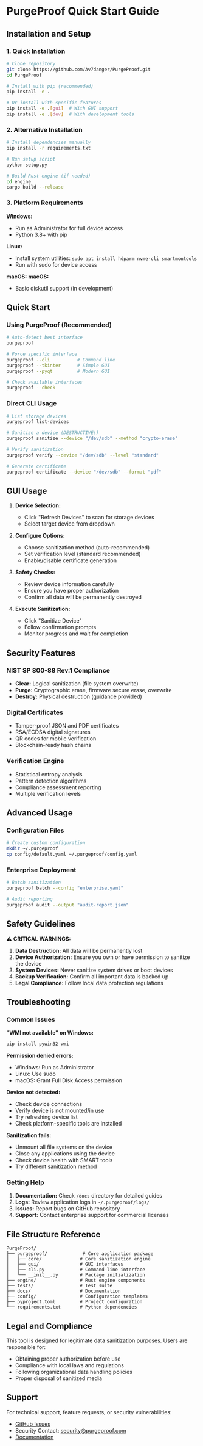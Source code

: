 # PurgeProof Quick Start Guide

## Installation and Setup

### 1. Quick Installation

```bash
# Clone repository
git clone https://github.com/Av7danger/PurgeProof.git
cd PurgeProof

# Install with pip (recommended)
pip install -e .

# Or install with specific features
pip install -e .[gui]  # With GUI support
pip install -e .[dev]  # With development tools
```

### 2. Alternative Installation

```bash
# Install dependencies manually
pip install -r requirements.txt

# Run setup script
python setup.py

# Build Rust engine (if needed)
cd engine
cargo build --release
```

### 3. Platform Requirements

**Windows:**
- Run as Administrator for full device access
- Python 3.8+ with pip

**Linux:**
- Install system utilities: `sudo apt install hdparm nvme-cli smartmontools`
- Run with sudo for device access

**macOS:**
**macOS:**

- Basic diskutil support (in development)

## Quick Start

### Using PurgeProof (Recommended)

```bash
# Auto-detect best interface
purgeproof

# Force specific interface
purgeproof --cli          # Command line
purgeproof --tkinter      # Simple GUI
purgeproof --pyqt         # Modern GUI

# Check available interfaces
purgeproof --check
```

### Direct CLI Usage

```bash
# List storage devices
purgeproof list-devices

# Sanitize a device (DESTRUCTIVE!)
purgeproof sanitize --device "/dev/sdb" --method "crypto-erase"

# Verify sanitization
purgeproof verify --device "/dev/sdb" --level "standard"

# Generate certificate
purgeproof certificate --device "/dev/sdb" --format "pdf"
```

## GUI Usage

1. **Device Selection:**

   - Click "Refresh Devices" to scan for storage devices
   - Select target device from dropdown

2. **Configure Options:**

   - Choose sanitization method (auto-recommended)
   - Set verification level (standard recommended)
   - Enable/disable certificate generation

3. **Safety Checks:**

   - Review device information carefully
   - Ensure you have proper authorization
   - Confirm all data will be permanently destroyed

4. **Execute Sanitization:**
   - Click "Sanitize Device"
   - Follow confirmation prompts
   - Monitor progress and wait for completion

## Security Features

### NIST SP 800-88 Rev.1 Compliance
- **Clear:** Logical sanitization (file system overwrite)
- **Purge:** Cryptographic erase, firmware secure erase, overwrite
- **Destroy:** Physical destruction (guidance provided)

### Digital Certificates
- Tamper-proof JSON and PDF certificates
- RSA/ECDSA digital signatures
- QR codes for mobile verification
- Blockchain-ready hash chains

### Verification Engine
- Statistical entropy analysis
- Pattern detection algorithms
- Compliance assessment reporting
- Multiple verification levels

## Advanced Usage

### Configuration Files

```bash
# Create custom configuration
mkdir ~/.purgeproof
cp config/default.yaml ~/.purgeproof/config.yaml
```

### Enterprise Deployment

```bash
# Batch sanitization
purgeproof batch --config "enterprise.yaml"

# Audit reporting
purgeproof audit --output "audit-report.json"
```

## Safety Guidelines

⚠️ **CRITICAL WARNINGS:**

1. **Data Destruction:** All data will be permanently lost
2. **Device Authorization:** Ensure you own or have permission to sanitize the device
3. **System Devices:** Never sanitize system drives or boot devices
4. **Backup Verification:** Confirm all important data is backed up
5. **Legal Compliance:** Follow local data protection regulations

## Troubleshooting

### Common Issues

**"WMI not available" on Windows:**

```bash
pip install pywin32 wmi
```

**Permission denied errors:**

- Windows: Run as Administrator
- Linux: Use sudo
- macOS: Grant Full Disk Access permission

**Device not detected:**

- Check device connections
- Verify device is not mounted/in use
- Try refreshing device list
- Check platform-specific tools are installed

**Sanitization fails:**

- Unmount all file systems on the device
- Close any applications using the device
- Check device health with SMART tools
- Try different sanitization method

### Getting Help

1. **Documentation:** Check `/docs` directory for detailed guides
2. **Logs:** Review application logs in `~/.purgeproof/logs/`
3. **Issues:** Report bugs on GitHub repository
4. **Support:** Contact enterprise support for commercial licenses

## File Structure Reference

```text
PurgeProof/
├── purgeproof/             # Core application package
│   ├── core/              # Core sanitization engine
│   ├── gui/               # GUI interfaces
│   ├── cli.py             # Command-line interface
│   └── __init__.py        # Package initialization
├── engine/                # Rust engine components
├── tests/                 # Test suite
├── docs/                  # Documentation
├── config/                # Configuration templates
├── pyproject.toml         # Project configuration
└── requirements.txt       # Python dependencies
```

## Legal and Compliance

This tool is designed for legitimate data sanitization purposes. Users are responsible for:

- Obtaining proper authorization before use
- Compliance with local laws and regulations
- Following organizational data handling policies
- Proper disposal of sanitized media

## Support

For technical support, feature requests, or security vulnerabilities:

- [GitHub Issues](https://github.com/your-org/purgeproof/issues)
- Security Contact: <security@purgeproof.com>
- [Documentation](https://docs.purgeproof.com)
